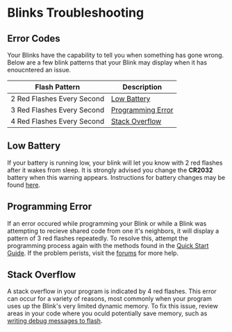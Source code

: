 # Blinks Troubleshooting

## Error Codes

Your Blinks have the capability to tell you when something has gone wrong.  Below are a few blink patterns that your Blink may display when it has enoucntered an issue.

|			Flash Pattern 		| 		Description                 |
| 			------------- 		| 		-----------                 |
| 2 Red Flashes Every Second 	| [Low Battery](#low-battery)      |
| 3 Red Flashes Every Second 	| [Programming Error](#prog-error) |
| 4 Red Flashes Every Second 	| [Stack Overflow](#stack-overflow)|


## <a id="low-battery"></a>Low Battery

If your battery is running low, your blink will let you know with 2 red flashes after it wakes from sleep.  It is strongly advised you change the **CR2032** battery when this warning appears.  Instructions for battery changes may be found [here](http://forum.move38.com/t/how-to-replace-the-batteries/100/2).

## <a id="prog-error"></a>Programming Error

If an error occured while programming your Blink or while a Blink was attempting to recieve shared code from one it's neighbors, it will display a pattern of 3 red flashes repeatedly.  To resolve this, attempt the programming process again with the methods found in the [Quick Start Guide](https://move38.github.io/Blinks-SDK-Docs-EN/quickstart.html).  If the problem perists, visit the [forums](http://forum.move38.com) for more help. 

## <a id="stack-overflow"></a>Stack Overflow

A stack overflow in your program is indicated by 4 red flashes.  This error can occur for a variety of reasons, most commonly when your program uses up the Blink's very limited dynamic memory.  To fix this issue, review areas in your code where you oculd potentially save memory, such as [writing debug messages to flash](http://forum.move38.com/t/programming-tip-use-flash-memory/85).